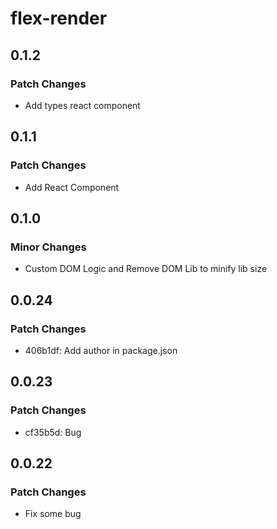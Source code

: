 # flex-render

## 0.1.2

### Patch Changes

- Add types react component

## 0.1.1

### Patch Changes

- Add React Component

## 0.1.0

### Minor Changes

- Custom DOM Logic and Remove DOM Lib to minify lib size

## 0.0.24

### Patch Changes

- 406b1df: Add author in package.json

## 0.0.23

### Patch Changes

- cf35b5d: Bug

## 0.0.22

### Patch Changes

- Fix some bug
